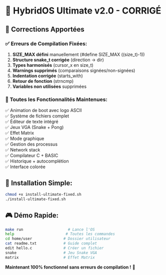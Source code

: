 # 🚀 HybridOS Ultimate v2.0 - CORRIGÉ

## 🔧 Corrections Apportées

### ✅ **Erreurs de Compilation Fixées:**
1. **SIZE_MAX défini** manuellement (#define SIZE_MAX ((size_t)-1))
2. **Structure snake_t corrigée** (direction → dir)  
3. **Types harmonisés** (cursor_x en size_t)
4. **Warnings supprimés** (comparaisons signées/non-signées)
5. **Indentation corrigée** (starts_with)
6. **Retour de fonction** (strncmp)
7. **Variables non utilisées** supprimées

### 🎯 **Toutes les Fonctionnalités Maintenues:**
✅ Animation de boot avec logo ASCII  
✅ Système de fichiers complet  
✅ Éditeur de texte intégré  
✅ Jeux VGA (Snake + Pong)  
✅ Effet Matrix  
✅ Mode graphique  
✅ Gestion des processus  
✅ Network stack  
✅ Compilateur C + BASIC  
✅ Historique + autocomplétion  
✅ Interface colorée  

## 🚀 **Installation Simple:**
```bash
chmod +x install-ultimate-fixed.sh
./install-ultimate-fixed.sh
```

## 🎮 **Démo Rapide:**
```bash
make run                    # Lance l'OS
help                       # Toutes les commandes
cd home/user              # Dossier utilisateur  
cat readme.txt            # Guide complet
edit hello.c              # Créer un fichier
snake                     # Jeu Snake VGA
matrix                    # Effet Matrix
```

**Maintenant 100% fonctionnel sans erreurs de compilation !** 🎉
